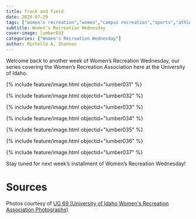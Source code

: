 ```yaml
---
title: Track and Field
date: 2020-07-29
tags: ["women's recreation","women","campus recreation","sports","athletes","track and field"]
subtitle: Women's Recreation Wednesday
cover-image: lumber032
categories: ["Women's Recreation Wednesday"]
author: Michelle A. Shannon
---
```


Welcome back to another week of Women’s Recreation
Wednesday, our series covering the Women’s Recreation Association here at the
University of Idaho.

{% include feature/image.html objectid="lumber031" %}

{% include feature/image.html objectid="lumber032" %}

{% include feature/image.html objectid="lumber033" %}

{% include feature/image.html objectid="lumber034" %}

{% include feature/image.html objectid="lumber035" %}

{% include feature/image.html objectid="lumber036" %}

{% include feature/image.html objectid="lumber037" %}

Stay tuned for next week’s installment of Women’s
Recreation Wednesday!

# Sources

Photos courtesy of [UG 69 (University of Idaho Women's Recreation Association Photographs)](http://archiveswest.orbiscascade.org/ark:/80444/xv152953/op=fstyle.aspx?t=k&amp;q=)
